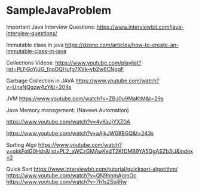 # SampleJavaProblem

Important Java Interview Questions:
https://www.interviewbit.com/java-interview-questions/

Immutable class in java
https://dzone.com/articles/how-to-create-an-immutable-class-in-java

Collections Videos:
https://www.youtube.com/playlist?list=PLFGoYjJG_fqoDQHufg7XVk-yb2w6CNpgF

Garbage Collection in JAVA
https://www.youtube.com/watch?v=UnaNQgzw4zY&t=204s

JVM
https://www.youtube.com/watch?v=ZBJ0u9MaKtM&t=29s

Java Memory management:
(Naveen Automation)

https://www.youtube.com/watch?v=4yKxJjYXZ0A

https://www.youtube.com/watch?v=aAjkJW08BGQ&t=243s

Sorting Algo
https://www.youtube.com/watch?v=pkkFqlG0Hds&list=PL2_aWCzGMAwKedT2KfDMB9YA5DgASZb3U&index=2

Quick Sort
https://www.interviewbit.com/tutorial/quicksort-algorithm/
https://www.youtube.com/watch?v=QN9hnmAgmOc
https://www.youtube.com/watch?v=7h1s2SojIRw
